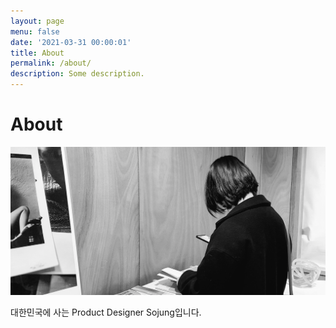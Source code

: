 ```yaml
---
layout: page
menu: false
date: '2021-03-31 00:00:01'
title: About
permalink: /about/
description: Some description.
---
```


# About

<img src="/assets/img/uploads/profile.png" alt="sojung" width="768">

대한민국에 사는 Product Designer Sojung입니다.
